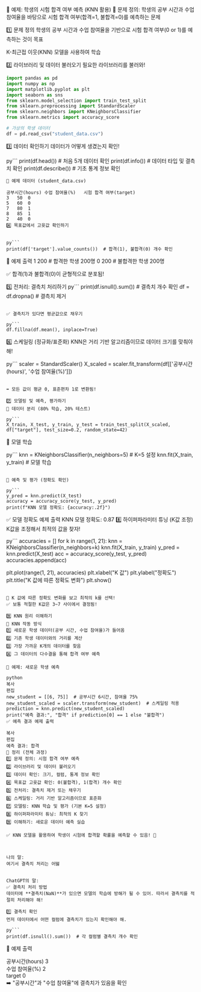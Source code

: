 📌 예제: 학생의 시험 합격 여부 예측 (KNN 활용)
📌 문제 정의: 학생의 공부 시간과 수업 참여율을 바탕으로 시험 합격 여부(합격=1, 불합격=0)를 예측하는 문제

1️⃣ 문제 정의
학생의 공부 시간과 수업 참여율을 기반으로 시험 합격 여부(0 or 1)를 예측하는 것이 목표

K-최근접 이웃(KNN) 모델을 사용하여 학습

2️⃣ 라이브러리 및 데이터 불러오기
필요한 라이브러리를 불러와!

```py
import pandas as pd
import numpy as np
import matplotlib.pyplot as plt
import seaborn as sns
from sklearn.model_selection import train_test_split
from sklearn.preprocessing import StandardScaler
from sklearn.neighbors import KNeighborsClassifier
from sklearn.metrics import accuracy_score

# 가상의 학생 데이터
df = pd.read_csv("student_data.csv")  
```


3️⃣ 데이터 확인하기
데이터가 어떻게 생겼는지 확인!


py```
print(df.head())  # 처음 5개 데이터 확인
print(df.info())  # 데이터 타입 및 결측치 확인
print(df.describe())  # 기초 통계 정보 확인
```
📌 예제 데이터 (student_data.csv)

공부시간(hours)	수업 참여율(%)	시험 합격 여부(target)
3	50	0
5	60	0
7	80	1
8	85	1
2	40	0
4️⃣ 목표값에서 고윳값 확인하기


py```
print(df['target'].value_counts())  # 합격(1), 불합격(0) 개수 확인
```
📌 예제 출력
1    200  # 합격한 학생 200명
0    200  # 불합격한 학생 200명

✅ 합격(1)과 불합격(0)이 균형적으로 분포됨!

5️⃣ 전처리: 결측치 처리하기
py```
print(df.isnull().sum())  # 결측치 개수 확인
df = df.dropna()  # 결측치 제거
```

✅ 결측치가 있다면 평균값으로 채우기

py```
df.fillna(df.mean(), inplace=True)
```

6️⃣ 스케일링 (정규화/표준화)
KNN은 거리 기반 알고리즘이므로 데이터 크기를 맞춰야 해!

py```
scaler = StandardScaler()
X_scaled = scaler.fit_transform(df[['공부시간(hours)', '수업 참여율(%)']])
```

➡️ 모든 값이 평균 0, 표준편차 1로 변환됨!

7️⃣ 모델링 및 예측, 평가하기
📌 데이터 분리 (80% 학습, 20% 테스트)

py```
X_train, X_test, y_train, y_test = train_test_split(X_scaled, df["target"], test_size=0.2, random_state=42)
```

📌 모델 학습

py```
knn = KNeighborsClassifier(n_neighbors=5)  # K=5 설정
knn.fit(X_train, y_train)  # 모델 학습
```

📌 예측 및 평가 (정확도 확인)

py```
y_pred = knn.predict(X_test)
accuracy = accuracy_score(y_test, y_pred)
print(f"KNN 모델 정확도: {accuracy:.2f}")
```

✅ 모델 정확도 예제 출력
KNN 모델 정확도: 0.87
8️⃣ 하이퍼파라미터 튜닝 (K값 조정)
K값을 조정해서 최적의 값을 찾자!

py```
accuracies = []
for k in range(1, 21):
    knn = KNeighborsClassifier(n_neighbors=k)
    knn.fit(X_train, y_train)
    y_pred = knn.predict(X_test)
    acc = accuracy_score(y_test, y_pred)
    accuracies.append(acc)

plt.plot(range(1, 21), accuracies)
plt.xlabel("K 값")
plt.ylabel("정확도")
plt.title("K 값에 따른 정확도 변화")
plt.show()
```

📌 K 값에 따른 정확도 변화를 보고 최적의 k를 선택!
✅ 보통 적절한 K값은 3~7 사이에서 결정됨!

9️⃣ KNN 원리 이해하기
📌 KNN 작동 방식
1️⃣ 새로운 학생 데이터(공부 시간, 수업 참여율)가 들어옴
2️⃣ 기존 학생 데이터와의 거리를 계산
3️⃣ 가장 가까운 K개의 데이터를 찾음
4️⃣ 그 데이터의 다수결을 통해 합격 여부 예측

📌 예제: 새로운 학생 예측

python
복사
편집
new_student = [[6, 75]]  # 공부시간 6시간, 참여율 75%
new_student_scaled = scaler.transform(new_student)  # 스케일링 적용
prediction = knn.predict(new_student_scaled)
print("예측 결과:", "합격" if prediction[0] == 1 else "불합격")
✅ 예측 결과 예제 출력

복사
편집
예측 결과: 합격
🎯 정리 (전체 과정)
1️⃣ 문제 정의: 시험 합격 여부 예측
2️⃣ 라이브러리 및 데이터 불러오기
3️⃣ 데이터 확인: 크기, 컬럼, 통계 정보 확인
4️⃣ 목표값 고윳값 확인: 0(불합격), 1(합격) 개수 확인
5️⃣ 전처리: 결측치 제거 또는 채우기
6️⃣ 스케일링: 거리 기반 알고리즘이므로 표준화
7️⃣ 모델링: KNN 학습 및 평가 (기본 K=5 설정)
8️⃣ 하이퍼파라미터 튜닝: 최적의 K 찾기
9️⃣ 이해하기: 새로운 데이터 예측 실습

✅ KNN 모델을 활용하여 학생이 시험에 합격할 확률을 예측할 수 있음! 🚀



나의 말:
여기서 결측치 처리는 어떯


ChatGPT의 말:
✅ 결측치 처리 방법
데이터에 **결측치(NaN)**가 있으면 모델의 학습에 방해가 될 수 있어. 따라서 결측치를 적절히 처리해야 해!

1️⃣ 결측치 확인
먼저 데이터에서 어떤 컬럼에 결측치가 있는지 확인해야 해.

py```
print(df.isnull().sum())  # 각 컬럼별 결측치 개수 확인
```

📌 예제 출력

공부시간(hours)     3  
수업 참여율(%)      2  
target            0  
➡️ "공부시간"과 "수업 참여율"에 결측치가 있음을 확인
```
